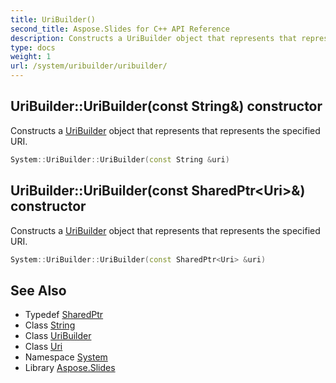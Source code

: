 ```yaml
---
title: UriBuilder()
second_title: Aspose.Slides for C++ API Reference
description: Constructs a UriBuilder object that represents that represents the specified URI.
type: docs
weight: 1
url: /system/uribuilder/uribuilder/
---
```

## UriBuilder::UriBuilder(const String\&) constructor


Constructs a [UriBuilder](../) object that represents that represents the specified URI.

```cpp
System::UriBuilder::UriBuilder(const String &uri)
```

## UriBuilder::UriBuilder(const SharedPtr\<Uri\>\&) constructor


Constructs a [UriBuilder](../) object that represents that represents the specified URI.

```cpp
System::UriBuilder::UriBuilder(const SharedPtr<Uri> &uri)
```

## See Also

* Typedef [SharedPtr](../../sharedptr/)
* Class [String](../../string/)
* Class [UriBuilder](../)
* Class [Uri](../../uri/)
* Namespace [System](../../)
* Library [Aspose.Slides](../../../)